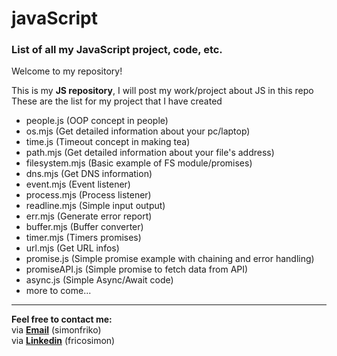 
# javaScript  

### List of all my JavaScript project, code, etc.  

Welcome to my repository!  

This is my **JS repository**, I will post my work/project about JS in this repo  
These are the list for my project that I have created  
- people.js (OOP concept in people)
- os.mjs (Get detailed information about your pc/laptop)
- time.js (Timeout concept in making tea)
- path.mjs (Get detailed information about your file's address)
- filesystem.mjs (Basic example of FS module/promises)
- dns.mjs (Get DNS information)
- event.mjs (Event listener)
- process.mjs (Process listener)
- readline.mjs (Simple input output)
- err.mjs (Generate error report)
- buffer.mjs (Buffer converter)
- timer.mjs (Timers promises)
- url.mjs (Get URL infos)
- promise.js (Simple promise example with chaining and error handling)
- promiseAPI.js (Simple promise to fetch data from API)
- async.js (Simple Async/Await code)
- more to come...

---  

**Feel free to contact me:**    
via **[Email](simonfriko@gmail.com)** (simonfriko)  
via **[Linkedin](https://www.linkedin.com/in/fricosimon/)** (fricosimon)  
